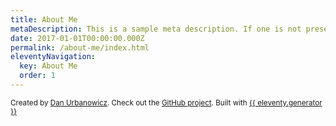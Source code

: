 ```yaml
---
title: About Me
metaDescription: This is a sample meta description. If one is not present in your page/post's front matter, the default metadata.description will be used instead.
date: 2017-01-01T00:00:00.000Z
permalink: /about-me/index.html
eleventyNavigation:
  key: About Me
  order: 1
---
```



  <small>
    Created by <a href="https://danurbanowicz.com">Dan Urbanowicz</a>.
    Check out the <a href="{{ pkg.repository.url }}">GitHub project</a>. Built with <a href="https://www.11ty.dev/">{{ eleventy.generator }}</a>
  </small>
